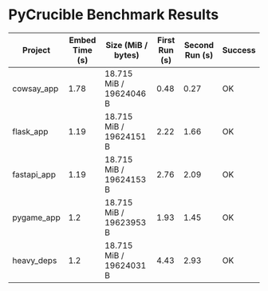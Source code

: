 # PyCrucible Benchmark Results

| Project | Embed Time (s) | Size (MiB / bytes) | First Run (s) | Second Run (s) | Success |
|----------|----------------|-----------|---------------|----------------|----------|
| cowsay_app | 1.78 | 18.715 MiB / 19624046 B | 0.48 | 0.27 | OK |
| flask_app | 1.19 | 18.715 MiB / 19624151 B | 2.22 | 1.66 | OK |
| fastapi_app | 1.19 | 18.715 MiB / 19624153 B | 2.76 | 2.09 | OK |
| pygame_app | 1.2 | 18.715 MiB / 19623953 B | 1.93 | 1.45 | OK |
| heavy_deps | 1.2 | 18.715 MiB / 19624031 B | 4.43 | 2.93 | OK |